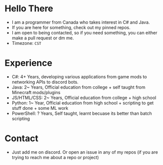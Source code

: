 # Hello There
* I am a programmer from Canada who takes interest in C# and Java.
* If you are here for something, check out my pinned repos.
* I am open to being contacted, so if you need something, you can either make a pull request or dm me.
* Timezone: `CST`

# Experience
* C#: 4+ Years, developing various applications from game mods to networking APIs to discord bots.
* Java: 2~ Years, Official education from college + self taught from Minecraft mods/plugins
* JS/HTML/CSS: 2~ Years, Official education from college + high school
* Python: 1~ Year, Official education from high school + scripting to get stuff done + some ML work
* PowerShell: ? Years, Self taught, learnt becuase its better than batch scripting

# Contact
* Just add me on discord. Or open an issue in any of my repos (if you are trying to reach me about a repo or project)

